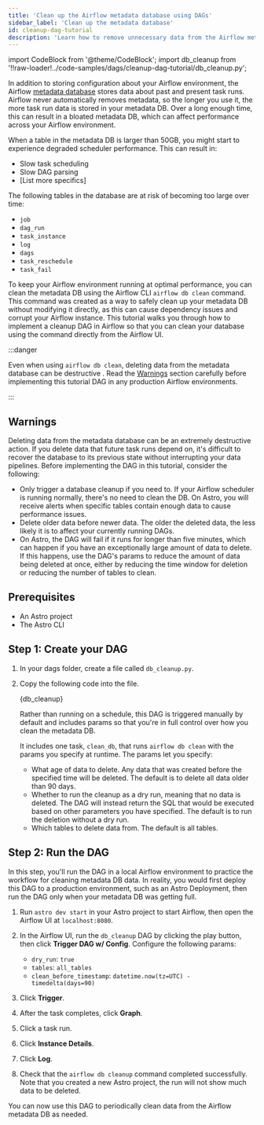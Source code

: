 ```yaml
---
title: 'Clean up the Airflow metadata database using DAGs'
sidebar_label: 'Clean up the metadata database'
id: cleanup-dag-tutorial
description: 'Learn how to remove unnecessary data from the Airflow metadata database using the `airflow db clean` command from a DAG.'
---
```


import CodeBlock from '@theme/CodeBlock';
import db_cleanup from '!!raw-loader!../code-samples/dags/cleanup-dag-tutorial/db_cleanup.py';

In addition to storing configuration about your Airflow environment, the Airflow [metadata database](https://docs.astronomer.io/learn/airflow-database) stores data about past and present task runs. Airflow never automatically removes metadata, so the longer you use it, the more task run data is stored in your metadata DB. Over a long enough time, this can result in a bloated metadata DB, which can affect performance across your Airflow environment.

When a table in the metadata DB is larger than 50GB, you might start to experience degraded scheduler performance. This can result in:

- Slow task scheduling
- Slow DAG parsing
- [List more specifics]

The following tables in the database are at risk of becoming too large over time:

- `job` 
- `dag_run` 
- `task_instance`
- `log` 
- `dags` 
- `task_reschedule`
- `task_fail`

To keep your Airflow environment running at optimal performance, you can clean the metadata DB using the Airflow CLI `airflow db clean` command. This command was created as a way to safely clean up your metadata DB without modifying it directly, as this can cause dependency issues and corrupt your Airflow instance. This tutorial walks you through how to implement a cleanup DAG in Airflow so that you can clean your database using the command directly from the Airflow UI.

:::danger

Even when using `airflow db clean`, deleting data from the metadata database can be destructive . Read the [Warnings](#warnings) section carefully before implementing this tutorial DAG in any production Airflow environments.

:::

## Warnings


Deleting data from the metadata database can be an extremely destructive action. If you delete data that future task runs depend on, it's difficult to recover the database to its previous state without interrupting your data pipelines. Before implementing the DAG in this tutorial, consider the following:

- Only trigger a database cleanup if you need to. If your Airflow scheduler is running normally, there's no need to clean the DB. On Astro, you will receive alerts when specific tables contain enough data to cause performance issues.
- Delete older data before newer data. The older the deleted data, the less likely it is to affect your currently running DAGs.
- On Astro, the DAG will fail if it runs for longer than five minutes, which can happen if you have an exceptionally large amount of data to delete. If this happens, use the DAG's params to reduce the amount of data being deleted at once, either by reducing the time window for deletion or reducing the number of tables to clean.

## Prerequisites

- An Astro project
- The Astro CLI

## Step 1: Create your DAG


1. In your dags folder, create a file called `db_cleanup.py`.

2. Copy the following code into the file.

    <CodeBlock language="python">{db_cleanup}</CodeBlock>

    Rather than running on a schedule, this DAG is triggered manually by default and includes params so that you're in full control over how you clean the metadata DB.

    It includes one task, `clean_db`, that runs `airflow db clean` with the params you specify at runtime. The params let you specify:

    - What age of data to delete. Any data that was created before the specified time will be deleted. The default is to delete all data older than 90 days.
    - Whether to run the cleanup as a dry run, meaning that no data is deleted. The DAG will instead return the SQL that would be executed based on other parameters you have specified. The default is to run the deletion without a dry run.
    - Which tables to delete data from. The default is all tables.

## Step 2: Run the DAG

In this step, you'll run the DAG in a local Airflow environment to practice the workflow for cleaning metadata DB data. In reality, you would first deploy this DAG to a production environment, such as an Astro Deployment, then run the DAG only when your metadata DB was getting full.

1. Run `astro dev start` in your Astro project to start Airflow, then open the Airflow UI at `localhost:8080`.

2. In the Airflow UI, run the `db_cleanup` DAG by clicking the play button, then click **Trigger DAG w/ Config**. Configure the following params:

    - `dry_run`: `true`
    - `tables`: `all_tables`
    - `clean_before_timestamp`: `datetime.now(tz=UTC) - timedelta(days=90)`

3. Click **Trigger**. 
4. After the task completes, click **Graph**.
5. Click a task run.
6. Click **Instance Details**.
7. Click **Log**.
8. Check that the `airflow db cleanup` command completed successfully. Note that you created a new Astro project, the run will not show much data to be deleted. 

You can now use this DAG to periodically clean data from the Airflow metadata DB as needed. 